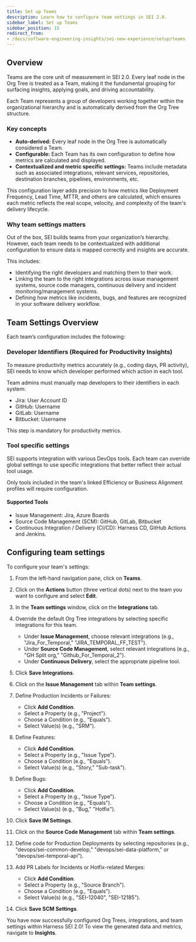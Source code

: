 ```yaml
---
title: Set up Teams
description: Learn how to configure team settings in SEI 2.0.
sidebar_label: Set up Teams
sidebar_position: 15
redirect_from:
- /docs/software-engineering-insights/sei-new-experience/setup/teams
---
```


## Overview

Teams are the core unit of measurement in SEI 2.0. Every leaf node in the Org Tree is treated as a Team, making it the fundamental grouping for surfacing insights, applying goals, and driving accountability.

Each Team represents a group of developers working together within the organizational hierarchy and is automatically derived from the Org Tree structure.

### Key concepts

* **Auto-derived:** Every leaf node in the Org Tree is automatically considered a Team.
* **Configurable:** Each Team has its own configuration to define how metrics are calculated and displayed.
* **Contextualized and metric specific settings:** Teams include metadata such as associated integrations, relevant services, repositories, destination branches, pipelines, environments, etc.

This configuration layer adds precision to how metrics like Deployment Frequency, Lead Time, MTTR, and others are calculated, which ensures each metric reflects the real scope, velocity, and complexity of the team's delivery lifecycle.

### Why team settings matters

Out of the box, SEI builds teams from your organization’s hierarchy. However, each team needs to be contextualized with additional configuration to ensure data is mapped correctly and insights are accurate.

This includes:

* Identifying the right developers and matching them to their work.
* Linking the team to the right integrations across issue management systems, source code managers, continuous delivery and incident monitoring/management systems.
* Defining how metrics like incidents, bugs, and features are recognized in your software delivery workflow.

## Team Settings Overview

Each team’s configuration includes the following:

### Developer Identifiers (Required for Productivity Insights)

To measure productivity metrics accurately (e.g., coding days, PR activity), SEI needs to know which developer performed which action in each tool.

Team admins must manually map developers to their identifiers in each system:

* Jira: User Account ID
* GitHub: Username
* GitLab: Username
* Bitbucket: Username

This step is mandatory for productivity metrics.

### Tool specific settings

SEI supports integration with various DevOps tools. Each team can override global settings to use specific integrations that better reflect their actual tool usage.

Only tools included in the team's linked Efficiency or Business Alignment profiles will require configuration.

#### Supported Tools

* Issue Management: Jira, Azure Boards
* Source Code Management (SCM): GitHub, GitLab, Bitbucket
* Continuous Integration / Delivery (CI/CD): Harness CD, GitHub Actions and Jenkins.





## Configuring team settings

To configure your team's settings:

1. From the left-hand navigation pane, click on **Teams**.
1. Click on the **Actions** button (three vertical dots) next to the team you want to configure and select **Edit**.
1. In the **Team settings** window, click on the **Integrations** tab.
1. Override the default Org Tree integrations by selecting specific integrations for this team.

   - Under **Issue Management**, choose relevant integrations (e.g., "Jira_For_Temporal," "JIRA_TEMPORAL_FF_TEST").
   - Under **Source Code Management**, select relevant integrations (e.g., "GH Split org," "Github_For_Temporal_2").
   - Under **Continuous Delivery**, select the appropriate pipeline tool.

1. Click **Save Integrations**.
1. Click on the **Issue Management** tab within **Team settings**.
1. Define Production Incidents or Failures:
   
   - Click **Add Condition**.
   - Select a Property (e.g., "Project").
   - Choose a Condition (e.g., "Equals").
   - Select Value(s) (e.g., "SRM").

1. Define Features:
   - Click **Add Condition**.
   - Select a Property (e.g., "Issue Type").
   - Choose a Condition (e.g., "Equals").
   - Select Value(s) (e.g., "Story," "Sub-task").
1. Define Bugs:
   - Click **Add Condition**.
   - Select a Property (e.g., "Issue Type").
   - Choose a Condition (e.g., "Equals").
   - Select Value(s) (e.g., "Bug," "Hotfix").
1. Click **Save IM Settings**.
1. Click on the **Source Code Management** tab within **Team settings**.

1. Define code for Production Deployments by selecting repositories (e.g., "devops/sei-common-develop," "devops/sei-data-platform," or "devops/sei-temporal-api").
1. Add PR Labels for Incidents or Hotfix-related Merges:
   - Click **Add Condition**.
   - Select a Property (e.g., "Source Branch").
   - Choose a Condition (e.g., "Equals").
   - Select Value(s) (e.g., "SEI-12040", "SEI-12185").
1. Click **Save SCM Settings**.

You have now successfully configured Org Trees, integrations, and team settings within Harness SEI 2.0! To view the generated data and metrics, navigate to **Insights**.

